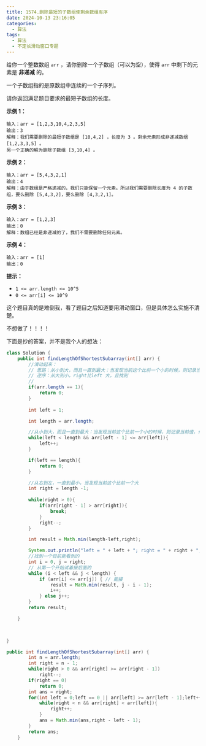 ```yaml
---
title: 1574.删除最短的子数组使剩余数组有序
date: 2024-10-13 23:16:05
categories:
  - 算法
tags:
  - 算法
  - 不定长滑动窗口专题
---
```


给你一个整数数组 `arr` ，请你删除一个子数组（可以为空），使得 `arr` 中剩下的元素是 **非递减** 的。

一个子数组指的是原数组中连续的一个子序列。

请你返回满足题目要求的最短子数组的长度。

 

**示例 1：**

```
输入：arr = [1,2,3,10,4,2,3,5]
输出：3
解释：我们需要删除的最短子数组是 [10,4,2] ，长度为 3 。剩余元素形成非递减数组 [1,2,3,3,5] 。
另一个正确的解为删除子数组 [3,10,4] 。
```

**示例 2：**

```
输入：arr = [5,4,3,2,1]
输出：4
解释：由于数组是严格递减的，我们只能保留一个元素。所以我们需要删除长度为 4 的子数组，要么删除 [5,4,3,2]，要么删除 [4,3,2,1]。
```

**示例 3：**

```
输入：arr = [1,2,3]
输出：0
解释：数组已经是非递减的了，我们不需要删除任何元素。
```

**示例 4：**

```
输入：arr = [1]
输出：0
```

 

**提示：**

- `1 <= arr.length <= 10^5`
- `0 <= arr[i] <= 10^9`



这个题目真的是难倒我，看了题目之后知道要用滑动窗口，但是具体怎么实施不清楚。

不想做了！！！！

下面是抄的答案，并不是我个人的想法：

```java
class Solution {
    public int findLengthOfShortestSubarray(int[] arr) {
        //滑动起来：
        // 思路：从小到大，而且一直到最大：当发现当前这个比前一个小的时候，则记录当前值，作为left 的值.
        // 逆序：从大到小，right比left 大，且找到
        // 
        if(arr.length == 1){
            return 0;
        }
        
        int left = 1;

        int length = arr.length;

        //从小到大，而且一直到最大：当发现当前这个比前一个小的时候，则记录当前值，作为left 的值.
        while(left < length && arr[left - 1] <= arr[left]){
            left++;
        }

        if(left == length){
            return 0;
        }

        //从右到左，一直到最小，当发现当前这个比前一个大
        int right = length -1;
        
        while(right > 0){
            if(arr[right - 1] > arr[right]){
                break;
            }
            right--;
        }

        int result = Math.min(length-left,right);

        System.out.println("left = " + left + "; right = " + right + "; result = " + result);
        //找到一个目前能看到的
        int i = 0, j = right;
        // 从第一个开始试着接后面的       
        while (i < left && j < length) {
            if (arr[i] <= arr[j]) { // 能接
                result = Math.min(result, j - i - 1);
                i++;
            } else j++;
        }
        return result;

    }


    
}
```









```java
public int findLengthOfShortestSubarray(int[] arr) {
        int n = arr.length;
        int right = n - 1;
        while(right > 0 && arr[right] >= arr[right - 1])
            right--;
        if(right == 0)
            return 0;
        int ans = right;
        for(int left = 0;left == 0 || arr[left] >= arr[left - 1];left++){
            while(right < n && arr[right] < arr[left]){
                right++;
            }
            ans = Math.min(ans,right - left - 1);
        }
        return ans;
    }
```

